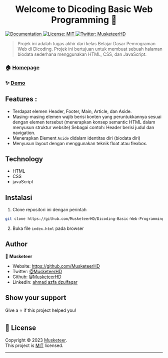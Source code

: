 <h1 align="center">Welcome to Dicoding Basic Web Programming 👋</h1>
<p>
  <a href="https://github.com/MusketeerHD/Dicoding-Basic-Web-Programming-Biodata/blob/main/README.md" target="_blank">
    <img alt="Documentation" src="https://img.shields.io/badge/documentation-yes-brightgreen.svg" />
  </a>
  <a href="https://github.com/MusketeerHD/Dicoding-Basic-Web-Programming-Biodata/blob/main/LICENSE" target="_blank">
    <img alt="License: MIT" src="https://img.shields.io/badge/License-MIT-yellow.svg" />
  </a>
  <a href="https://twitter.com/MusketeerHD" target="_blank">
    <img alt="Twitter: MusketeerHD" src="https://img.shields.io/twitter/follow/MusketeerHD.svg?style=social" />
  </a>
</p>

> Projek ini adalah tugas akhir dari kelas Belajar Dasar Pemrograman Web di Dicoding. Projek ini bertujuan untuk membuat sebuah halaman biodata sederhana menggunakan HTML, CSS, dan JavaScript.

### 🏠 [Homepage](https://github.com/MusketeerHD/Dicoding-Basic-Web-Programming-Biodata)

### ✨ [Demo](https://github.com/MusketeerHD/Dicoding-Basic-Web-Programming-Biodata/blob/main/README.md)

## Features :

* Terdapat elemen Header, Footer, Main, Article, dan Aside.
* Masing-masing elemen wajib berisi konten yang peruntukkannya sesuai dengan elemen tersebut (menerapkan konsep semantic HTML dalam menyusun struktur website)
Sebagai contoh: Header berisi judul dan navigation.
* Menerapkan Element `Aside` didalam identitas diri (biodata diri)
* Menyusun layout dengan menggunakan teknik float atau flexbox.

## Technology

* HTML
* CSS
* javaScript

## Instalasi

1. Clone repositori ini dengan perintah 
```sh
git clone https://github.com/MusketeerHD/Dicoding-Basic-Web-Programming-Biodata.git
```
2. Buka file `index.html` pada browser

## Author

👤 **Musketeer**

* Website: https://github.com/MusketeerHD
* Twitter: [@MusketeerHD](https://twitter.com/MusketeerHD)
* Github: [@MusketeerHD](https://github.com/MusketeerHD)
* LinkedIn: [ahmad azfa dzulfaqar](https://linkedin.com/in/ahmad-azfa-dzulfaqar)

## Show your support

Give a ⭐️ if this project helped you!

## 📝 License

Copyright © 2023 [Musketeer](https://github.com/MusketeerHD).<br />
This project is [MIT](https://github.com/MusketeerHD/Dicoding-Basic-Web-Programming-Biodata/blob/main/LICENSE) licensed.

***
